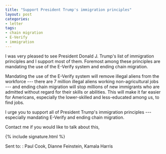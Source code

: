 ```yaml
---
title: "Support President Trump's immigration principles"
layout: post
categories:
- letter
tags:
- chain migration
- E-Verify
- immigration
---
```


I was very pleased to see President Donald J. Trump's list of immigration principles and I support most of them. Foremost among these principles are mandating the use of the E-Verify system and ending chain migration.

Mandating the use of the E-Verify system will remove illegal aliens from the workforce --- there are 7 million illegal aliens working non-agricultural jobs --- and ending chain migration will stop millions of new immigrants who are admitted without regard for their skills or abilities. This will make it far easier for Americans, especially the lower-skilled and less-educated among us, to find jobs.

I urge you to support all of President Trump's immigration principles --- especially mandating E-Verify and ending chain migration.

Contact me if you would like to talk about this,

{% include signature.html %}

Sent to:
: Paul Cook, Dianne Feinstein, Kamala Harris
